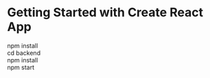 # Getting Started with Create React App

npm install
<br/>
cd backend
<br/>
npm install
<br/>
npm start

